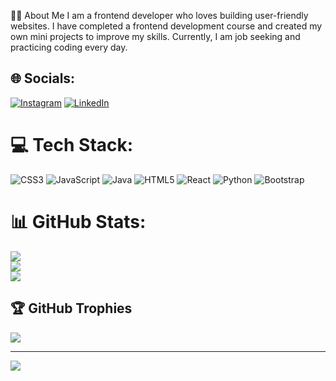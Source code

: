 👨‍💻 About Me
I am a frontend developer who loves building user-friendly websites. I have completed a frontend development course and created my own mini projects to improve my skills. Currently, I am job seeking and practicing coding every day.


## 🌐 Socials:
[![Instagram](https://img.shields.io/badge/Instagram-%23E4405F.svg?logo=Instagram&logoColor=white)](https://instagram.com/mush__araf) [![LinkedIn](https://img.shields.io/badge/LinkedIn-%230077B5.svg?logo=linkedin&logoColor=white)](https://linkedin.com/in/musharaf0803) 

# 💻 Tech Stack:
![CSS3](https://img.shields.io/badge/css3-%231572B6.svg?style=for-the-badge&logo=css3&logoColor=white) ![JavaScript](https://img.shields.io/badge/javascript-%23323330.svg?style=for-the-badge&logo=javascript&logoColor=%23F7DF1E) ![Java](https://img.shields.io/badge/java-%23ED8B00.svg?style=for-the-badge&logo=openjdk&logoColor=white) ![HTML5](https://img.shields.io/badge/html5-%23E34F26.svg?style=for-the-badge&logo=html5&logoColor=white) ![React](https://img.shields.io/badge/react-%2320232a.svg?style=for-the-badge&logo=react&logoColor=%2361DAFB) ![Python](https://img.shields.io/badge/python-3670A0?style=for-the-badge&logo=python&logoColor=ffdd54) ![Bootstrap](https://img.shields.io/badge/bootstrap-%238511FA.svg?style=for-the-badge&logo=bootstrap&logoColor=white)
# 📊 GitHub Stats:
![](https://github-readme-stats.vercel.app/api?username=Musharaf-VD&theme=dark&hide_border=false&include_all_commits=false&count_private=false)<br/>
![](https://github-readme-streak-stats.herokuapp.com/?user=Musharaf-VD&theme=dark&hide_border=false)<br/>
![](https://github-readme-stats.vercel.app/api/top-langs/?username=Musharaf-VD&theme=dark&hide_border=false&include_all_commits=false&count_private=false&layout=compact)

## 🏆 GitHub Trophies
![](https://github-profile-trophy.vercel.app/?username=Musharaf-VD&theme=gruvbox&no-frame=true&no-bg=false&margin-w=4)

---
[![](https://visitcount.itsvg.in/api?id=Musharaf-VD&icon=6&color=4)](https://visitcount.itsvg.in)

<!-- Proudly created with GPRM ( https://gprm.itsvg.in ) -->
